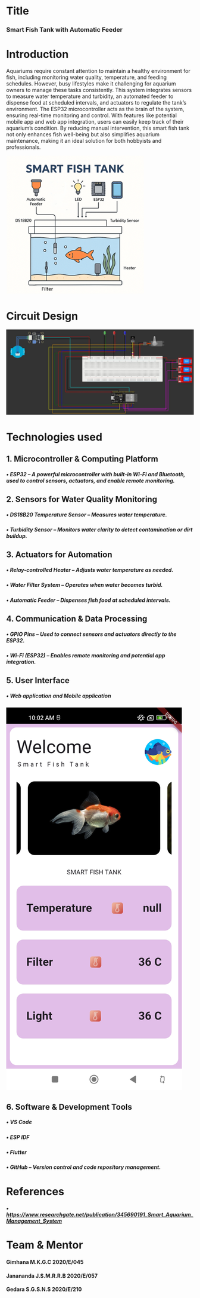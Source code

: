 # Title
### Smart Fish Tank with Automatic Feeder
# Introduction 
Aquariums require constant attention to maintain a healthy environment for fish, including monitoring water quality, temperature, and feeding schedules. However, busy lifestyles make it challenging for aquarium owners to manage these tasks consistently. 
This system integrates sensors to measure water temperature and turbidity, an automated feeder to dispense food at scheduled intervals, and actuators to regulate the tank’s environment. The ESP32 microcontroller acts as the brain of the system, ensuring real-time monitoring and control. With features like potential mobile app and web app integration, users can easily keep track of their aquarium’s condition.
By reducing manual intervention, this smart fish tank not only enhances fish well-being but also simplifies aquarium maintenance, making it an ideal solution for both hobbyists and professionals.


![Image Alt](https://github.com/Ravindu-99/Smart-Fish-Tank-with-automated-feeder/blob/e6d3a4ffb54648b51a6c8bc6e056906b305224dd/Architecture%20diagram.png)


# Circuit Design 

 ![Image Alt](https://github.com/Ravindu-99/Smart-Fish-Tank-with-automated-feeder/blob/6935d21250fa73a75bc96cb1d4eb2cbf0436a368/Design.jpg)
 
# Technologies used  
 ## 1. Microcontroller & Computing Platform
##### •	ESP32 – A powerful microcontroller with built-in Wi-Fi and Bluetooth, used to control sensors, actuators, and enable remote monitoring.
## 2. Sensors for Water Quality Monitoring
##### •	DS18B20 Temperature Sensor – Measures water temperature.
##### •	Turbidity Sensor – Monitors water clarity to detect contamination or dirt buildup.
## 3. Actuators for Automation
##### •	Relay-controlled Heater – Adjusts water temperature as needed.
##### •	Water Filter System – Operates when water becomes turbid.
##### •	Automatic Feeder – Dispenses fish food at scheduled intervals.
## 4. Communication & Data Processing
##### •	GPIO Pins – Used to connect sensors and actuators directly to the ESP32.
##### •	Wi-Fi (ESP32) – Enables remote monitoring and potential app integration.
## 5. User Interface

##### •	Web application and Mobile application

![Image Alt](https://github.com/Ravindu-99/Smart-Fish-Tank-with-automated-feeder/blob/6935d21250fa73a75bc96cb1d4eb2cbf0436a368/App%20Interface.jpg)

## 6. Software & Development Tools
##### •	VS Code
##### •	ESP IDF
##### •	Flutter
##### •	GitHub – Version control and code repository management.

# References 	
##### • https://www.researchgate.net/publication/345690191_Smart_Aquarium_Management_System
# Team & Mentor 

#### Gimhana M.K.G.C		2020/E/045
#### Janananda J.S.M.R.R.B	2020/E/057
#### Gedara S.G.S.N.S		2020/E/210

